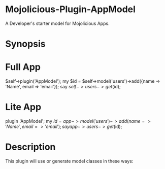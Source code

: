 # Mojolicious-Plugin-AppModel

A Developer's starter model for Mojolicious Apps.

# Synopsis

  # Full App
  $self->plugin('AppModel');
  my $id = $self->model('users')->add({name => 'Name', email => 'email'});
  say $self->users->get($id);

  # Lite App
  plugin 'AppModel';
  my $id = app->model('users')->add({name => 'Name', email => 'email'});
  say app->users->get($id);

# Description

This plugin will use or generate model classes in these ways:
